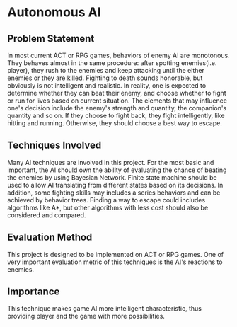 # Autonomous AI #

## Problem Statement ##
In most current ACT or RPG games, behaviors of enemy AI are monotonous. They behaves almost in the same procedure: after spotting enemies(i.e. player), they rush to the enemies and keep attacking until the either enemies or they are killed. Fighting to death sounds honorable, but obviously is not intelligent and realistic. 
In reality, one is expected to determine whether they can beat their enemy, and choose whether to fight or run for lives based on current situation. The elements that may influence one's decision include the enemy's strength and quantity, the companion's quantity and so on. If they choose to fight back, they fight intelligently, like hitting and running. Otherwise, they should choose a best way to escape.

## Techniques Involved ##
Many AI techniques are involved in this project. 
For the most basic and important, the AI should own the ability of evaluating the chance of beating the enemies by using Bayesian Network. 
Finite state machine should be used to allow AI translating from different states based on its decisions. In addition, some fighting skills may includes a series behaviors and can be achieved by behavior trees.
Finding a way to escape could includes algorithms like A*, but other algorithms with less cost should also be considered and compared.

## Evaluation Method ##
This project is designed to be implemented on ACT or RPG games. One of very important evaluation metric of this techniques is the AI's reactions to enemies. 

## Importance ##
This technique makes game AI more intelligent characteristic, thus providing player and the game with more possibilities. 